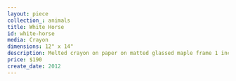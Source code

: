 ```yaml
---
layout: piece
collection_: animals
title: White Horse
id: white-horse
media: Crayon
dimensions: 12" x 14"
description: Melted crayon on paper on matted glassed maple frame 1 inch in depth.
price: $190
create_date: 2012
---
```

